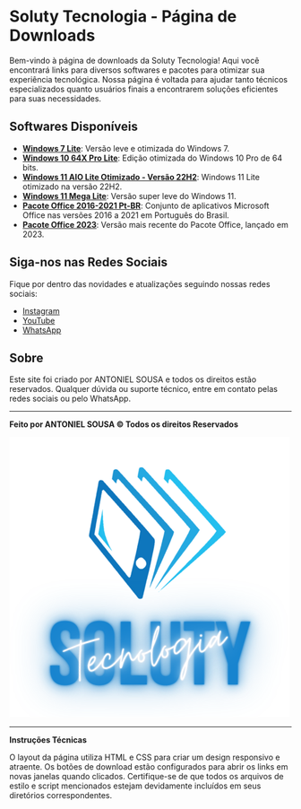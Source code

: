 # Soluty Tecnologia - Página de Downloads

Bem-vindo à página de downloads da Soluty Tecnologia! Aqui você encontrará links para diversos softwares e pacotes para otimizar sua experiência tecnológica. Nossa página é voltada para ajudar tanto técnicos especializados quanto usuários finais a encontrarem soluções eficientes para suas necessidades.

## Softwares Disponíveis

- **[Windows 7 Lite](https://teraboxapp.com/s/1xOP8oVJbf_TMuCBlKrYnIw)**: Versão leve e otimizada do Windows 7.
- **[Windows 10 64X Pro Lite](https://terabox.com/s/1TeMecsGrBEY8l53AeS4bFg)**: Edição otimizada do Windows 10 Pro de 64 bits.
- **[Windows 11 AIO Lite Otimizado - Versão 22H2](https://terabox.com/s/1KnswD29iSjSb8enkVNozgg)**: Windows 11 Lite otimizado na versão 22H2.
- **[Windows 11 Mega Lite](https://teraboxapp.com/s/1s7i7bTSbnKgBlXYAkJDiyA)**: Versão super leve do Windows 11.
- **[Pacote Office 2016-2021 Pt-BR](https://teraboxapp.com/s/1DYx5zOZNSMOTKJ2LbeQJ8A)**: Conjunto de aplicativos Microsoft Office nas versões 2016 a 2021 em Português do Brasil.
- **[Pacote Office 2023](https://teraboxapp.com/s/1KF-cHiN2-eh3AbLIePzdSQ)**: Versão mais recente do Pacote Office, lançado em 2023.

## Siga-nos nas Redes Sociais

Fique por dentro das novidades e atualizações seguindo nossas redes sociais:

- [Instagram](https://www.instagram.com/solutytecnologia)
- [YouTube](https://www.youtube.com/@SOLUTYTECNOLOGIA)
- [WhatsApp](https://wa.me/+5584999507938)

## Sobre

Este site foi criado por ANTONIEL SOUSA e todos os direitos estão reservados. Qualquer dúvida ou suporte técnico, entre em contato pelas redes sociais ou pelo WhatsApp.

---

**Feito por ANTONIEL SOUSA © Todos os direitos Reservados**

![Soluty Tecnologia](logo_perfil.png)

---

**Instruções Técnicas**

O layout da página utiliza HTML e CSS para criar um design responsivo e atraente. Os botões de download estão configurados para abrir os links em novas janelas quando clicados. Certifique-se de que todos os arquivos de estilo e script mencionados estejam devidamente incluídos em seus diretórios correspondentes.
